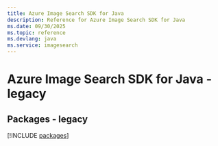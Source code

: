 ```yaml
---
title: Azure Image Search SDK for Java
description: Reference for Azure Image Search SDK for Java
ms.date: 09/30/2025
ms.topic: reference
ms.devlang: java
ms.service: imagesearch
---
```

# Azure Image Search SDK for Java - legacy
## Packages - legacy
[!INCLUDE [packages](image-search-index.md)]